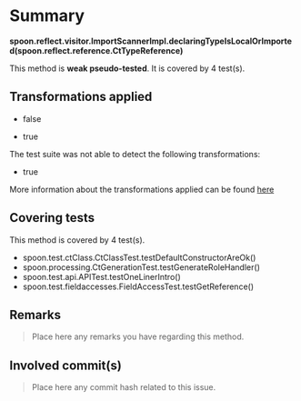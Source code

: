 # Summary
**spoon.reflect.visitor.ImportScannerImpl.declaringTypeIsLocalOrImported(spoon.reflect.reference.CtTypeReference)**

This method is **weak pseudo-tested**.
It is covered by 4 test(s). 


## Transformations applied

- false

- true


The test suite was not able to detect the following transformations:
 * true 


More information about the transformations applied can be found [here](https://github.com/STAMP-project/pitest-descartes)

## Covering tests
This method is covered by 4 test(s).
* spoon.test.ctClass.CtClassTest.testDefaultConstructorAreOk()
* spoon.processing.CtGenerationTest.testGenerateRoleHandler()
* spoon.test.api.APITest.testOneLinerIntro()
* spoon.test.fieldaccesses.FieldAccessTest.testGetReference()


## Remarks
> Place here any remarks you have regarding this method.

## Involved commit(s)

> Place here any commit hash related to this issue.
